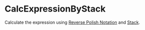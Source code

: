 # CalcExpressionByStack

Calculate the expression using [Reverse Polish Notation](https://github.com/63rabbits/ReversePolishNotation) and [Stack](https://github.com/63rabbits/Stack).
